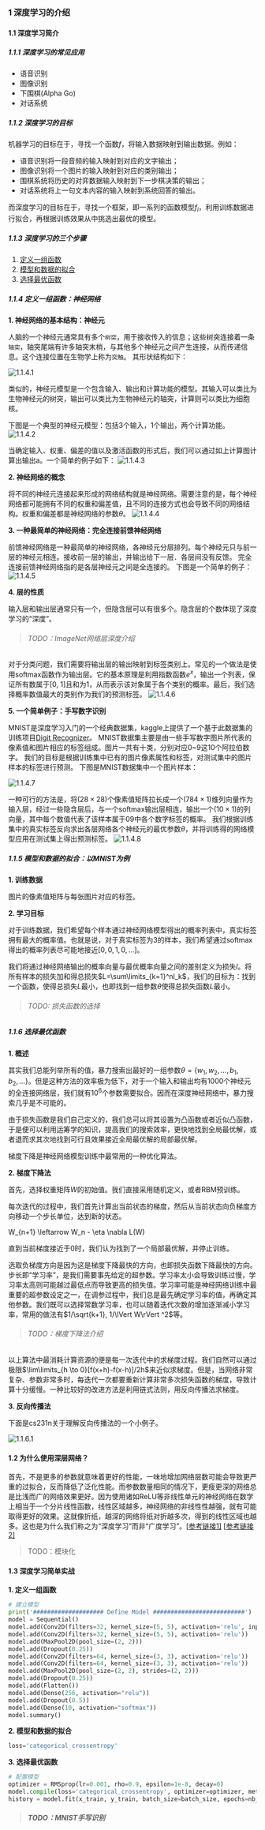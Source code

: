 ### 1 深度学习的介绍

#### 1.1 深度学习简介

##### 1.1.1 深度学习的常见应用

- 语音识别
- 图像识别
- 下围棋(Alpha Go)
- 对话系统

##### 1.1.2 深度学习的目标

机器学习的目标在于，寻找一个函数$f$，将输入数据映射到输出数据。例如：

- 语音识别将一段音频的输入映射到对应的文字输出；
- 图像识别将一个图片的输入映射到对应的类别输出；
- 围棋系统将历史的对弈数据输入映射到下一步棋决策的输出；
- 对话系统将上一句文本内容的输入映射到系统回答的输出。

而深度学习的目标在于，寻找一个框架，即一系列的函数模型$f_i$，利用训练数据进行拟合，再根据训练效果从中挑选出最优的模型。

##### 1.1.3 深度学习的三个步骤

1. [定义一组函数](https://tool.lu/markdown/#jump1)
2. [模型和数据的拟合](https://tool.lu/markdown/#jump2)
3. [选择最优函数](https://tool.lu/markdown/#jump3)

##### 1.1.4 定义一组函数：神经网络

**1. 神经网络的基本结构：神经元**

人脑的一个神经元通常具有多个`树突`，用于接收传入的信息；这些树突连接着一条`轴突`，轴突尾端有许多轴突末梢，与其他多个神经元之间产生连接，从而传递信息。这个连接位置在生物学上称为`突触`。 其形状结构如下：

![1.1.4.1](task4.assets/1.1.4.1.jpg)

类似的，神经元模型是一个包含输入、输出和计算功能的模型。其输入可以类比为生物神经元的树突，输出可以类比为生物神经元的轴突，计算则可以类比为细胞核。

下图是一个典型的神经元模型：包括3个输入，1个输出，两个计算功能。
![1.1.4.2](task4.assets/1.1.4.2.jpg)

当确定输入、权重、偏差的值以及激活函数的形式后，我们可以通过如上计算图计算出输出a。一个简单的例子如下：
![1.1.4.3](task4.assets/1.1.4.3.jpg)

**2. 神经网络的概念**

将不同的神经元连接起来形成的网络结构就是神经网络。需要注意的是，每个神经网络都可能拥有不同的权重和偏差值，且不同的连接方式也会导致不同的网络结构。权重和偏差都是神经网络的参数$\theta$。
![1.1.4.4](task4.assets/1.1.4.4.jpg)

**3. 一种最简单的神经网络：完全连接前馈神经网络**

前馈神经网络是一种最简单的神经网络，各神经元分层排列。每个神经元只与前一层的神经元相连。接收前一层的输出，并输出给下一层．各层间没有反馈。
完全连接前馈神经网络指的是各层神经元之间是全连接的。
下图是一个简单的例子：
![1.1.4.5](task4.assets/1.1.4.5.jpg)

**4. 层的性质**

输入层和输出层通常只有一个，但隐含层可以有很多个。隐含层的个数体现了深度学习的“深度”。

> ###### TODO：ImageNet网络层深度介绍

对于分类问题，我们需要将输出层的输出映射到标签类别上。常见的一个做法是使用softmax函数作为输出层。它的基本原理是利用指数函数$e^x$，输出一个列表，保证所有数属于[0, 1]且和为1，从而表示该对象属于各个类别的概率。最后，我们选择概率数值最大的类别作为我们的预测标签。
![1.1.4.6](task4.assets/1.1.4.6.jpg)

**5. 一个简单例子：手写数字识别**

MNIST是深度学习入门的一个经典数据集，kaggle上提供了一个基于此数据集的训练项目[Digit Recognizer](https://www.kaggle.com/c/digit-recognizer)。 MNIST数据集主要是由一些手写数字图片所代表的像素值和图片相应的标签组成。图片一共有十类，分别对应0~9这10个阿拉伯数字。
我们的目标是根据训练集中已有的图片像素属性和标签，对测试集中的图片样本的标签进行预测。
下图是MNIST数据集中一个图片样本：

![1.1.4.7](task4.assets/1.1.4.7-1627223296588.png)

一种可行的方法是，将$(28 \times 28)$个像素值矩阵拉长成一个$(784 \times 1)$维列向量作为输入层，经过一些隐含层后，与一个softmax输出层相连，输出一个$(10 \times 1)$的列向量，其中每个数值代表了该样本属于09中各个数字标签的概率。
我们根据训练集中的真实标签反向求出各层网络各个神经元的最优参数$\theta$，并将训练得的网络模型应用在测试集上得出预测标签。
![1.1.4.8](task4.assets/1.1.4.8.jpg)

##### 1.1.5 模型和数据的拟合：以MNIST为例

**1. 训练数据**

图片的像素值矩阵与每张图片对应的标签。

**2. 学习目标**

对于训练数据，我们希望每个样本通过神经网络模型得出的概率列表中，真实标签拥有最大的概率值。也就是说，对于真实标签为3的样本，我们希望通过softmax得出的概率列表尽可能地接近$[0, 0, 1, 0, \dots]$。

我们将通过神经网络输出的概率向量与最优概率向量之间的差别定义为损失$l$。将所有样本的损失加和得总损失$L=\sum\limits_{k=1}^nl_k$，我们的目标为：找到一个函数，使得总损失$L$最小，也即找到一组参数$\theta$使得总损失函数$L$最小。

> ###### TODO: 损失函数的选择

##### 1.1.6 选择最优函数

**1. 概述**

其实我们总能列举所有的值，暴力搜索出最好的一组参数$\theta=\{w_1, w_2, \dots, b_1, b_2, \dots \}$。但是这种方法的效率极为低下，对于一个输入和输出均有1000个神经元的全连接网络层，我们就有$10^6$个参数需要拟合。因而在深度神经网络中，暴力搜索几乎是不可能的。

由于损失函数是我们自己定义的，我们总可以将其设置为凸函数或者近似凸函数，于是便可以利用运筹学的知识，提高我们的搜索效率，更快地找到全局最优解，或者退而求其次地找到可行且效果接近全局最优解的局部最优解。

梯度下降是神经网络模型训练中最常用的一种优化算法。

**2. 梯度下降法**

首先，选择权重矩阵$W$的初始值。我们直接采用随机定义，或者RBM预训练。

每次迭代的过程中，我们首先计算出当前状态的梯度，然后从当前状态向负梯度方向移动一个步长单位，达到新的状态。

W_{n+1} \leftarrow W_n - \eta \nabla L(W)

直到当前梯度接近于0时，我们认为找到了一个局部最优解，并停止训练。

选取负梯度方向是因为这是梯度下降最快的方向，也即损失函数下降最快的方向。步长即“学习率”，是我们需要事先给定的超参数。学习率太小会导致训练过慢，学习率太高则可能越过最低点而导致更高的损失值。学习率可能是神经网络训练中最重要的超参数设定之一，在调参过程中，我们总是最先确定学习率的值，再确定其他参数。我们既可以选择常数学习率，也可以随着迭代次数的增加逐渐减小学习率，常用的做法有$1/\sqrt{k+1}, 1/\lVert W\rVert ^2$等。

> ###### TODO：梯度下降法介绍

以上算法中最消耗计算资源的便是每一次迭代中的求梯度过程。我们自然可以通过极限$\lim\limits_{h \to 0}[f(x+h)-f(x-h)]/2h$来近似求梯度。但是，当网络非常复杂、参数非常多时，每迭代一次都要重新计算非常多次损失函数的梯度，导致计算十分缓慢。一种比较好的改进方法是利用链式法则，用反向传播法求梯度。

**3. 反向传播法**

下面是cs231n关于理解反向传播法的一个小例子。

![1.1.6.1](task4.assets/1.1.6.1.jpg)

#### 1.2 为什么使用深层网络？

首先，不是更多的参数就意味着更好的性能，一味地增加网络层数可能会导致更严重的过拟合，反而降低了泛化性能。而参数数量相同的情况下，更瘦更深的网络总是比浅而广的网络效果更好。因为使用诸如ReLU等非线性单元的神经网络在数学上相当于一个分片线性函数，线性区域越多，神经网络的非线性性越强，就有可能取得更好的效果。这就像折纸，越深的网络将纸对折越多次，得到的线性区域也越多。这也是为什么我们称之为“深度学习”而非“广度学习”。[[参考链接1\]](https://www.zhihu.com/question/62705160) [[参考链接2\]](https://arxiv.org/pdf/1402.1869.pdf)

> TODO：模块化

#### 1.3 深度学习简单实战

**1. 定义一组函数**

```python
# 建立模型
print('#################### Define Model ##########################')
model = Sequential()
model.add(Conv2D(filters=32, kernel_size=(5, 5), activation='relu', input_shape=(28, 28, 1)))
model.add(Conv2D(filters=32, kernel_size=(5, 5), activation='relu'))
model.add(MaxPool2D(pool_size=(2, 2)))
model.add(Dropout(0.25))
model.add(Conv2D(filters=64, kernel_size=(3, 3), activation='relu'))
model.add(Conv2D(filters=64, kernel_size=(3, 3), activation='relu'))
model.add(MaxPool2D(pool_size=(2, 2), strides=(2, 2)))
model.add(Dropout(0.25))
model.add(Flatten())
model.add(Dense(256, activation="relu"))
model.add(Dropout(0.5))
model.add(Dense(10, activation="softmax"))
model.summary()
```

**2. 模型和数据的拟合**

```python
loss='categorical_crossentropy'
```

**3. 选择最优函数**

```python
# 配置模型
optimizer = RMSprop(lr=0.001, rho=0.9, epsilon=1e-8, decay=0)
model.compile(loss='categorical_crossentropy', optimizer=optimizer, metrics=['accuracy']) # 拟合模型：找到最优参数
history = model.fit(x_train, y_train, batch_size=batch_size, epochs=nb_epochs, validation_data=(x_val, y_val), callbacks=[checkpoint], verbose=2)
```

> ##### TODO：MNIST手写识别